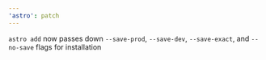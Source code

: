 ```yaml
---
'astro': patch
---
```


`astro add` now passes down `--save-prod`, `--save-dev`, `--save-exact`, and `--no-save` flags for installation
